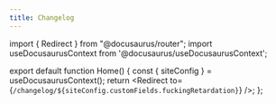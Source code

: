 ```yaml
---
title: Changelog
---
```


import { Redirect } from "@docusaurus/router";
import useDocusaurusContext from '@docusaurus/useDocusaurusContext';

export default function Home() {
  const { siteConfig } = useDocusaurusContext();
  return <Redirect to={`/changelog/${siteConfig.customFields.fuckingRetardation}`} />;
};
